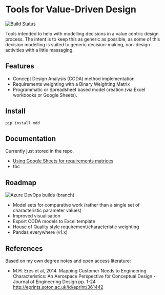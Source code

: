 Tools for Value-Driven Design
=============================

[![Build Status][master-build-status]][azure-pipeline]


Tools intended to help with modelling decisions in a value centric
design process. The intent is to keep this as generic as possible, as
some of this decision modelling is suited to generic decision-making,
non-design activities with a little massaging.

Features
-------

  - Concept Design Analysis (CODA) method implementation
  - Requirements weighting with a Binary Weighting Matrix
  - Programmatic or Spreadsheet based model creation (via Excel
    workbooks or Google Sheets).

Install
-------

	pip install vdd

Documentation
-------

Currently just stored in the repo.

  - [Using Google Sheets for requirements matrices][binwm-gsheets]
  - tbc

Roadmap
-------

![Azure DevOps builds (branch)][develop-build-status]

  - Model sets for comparative work (rather than a single set of
	characteristic parameter values)
  - Improved visualisation
  - Export CODA models to Excel template
  - House of Quality style requirement/characteristic weighting
  - Pandas everywhere (v1.x)

References
----------

Based on my own degree notes and open access literature:

  - M.H. Eres et al, 2014. Mapping Customer Needs to Engineering
	Characteristics: An Aerospace Perspective for Conceptual Design -
	Journal of Engineering Design pp. 1-24
	<http://eprints.soton.ac.uk/id/eprint/361442>

<!-- statuses -->
[azure-pipeline]: https://dev.azure.com/corriander/github-public/_build/latest?definitionId=2&branchName=master
[master-build-status]: https://dev.azure.com/corriander/github-public/_apis/build/status/corriander.vdd?branchName=master
[develop-build-status]: https://img.shields.io/azure-devops/build/corriander/8c97c580-4bf1-4e14-80b2-1be44ecc86f6/2/develop?label=develop
[binwm-gsheets]: ./docs/gsheets-integration.md
